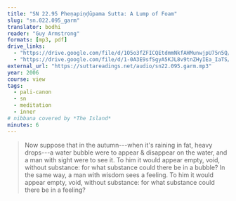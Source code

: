 ```yaml
---
title: "SN 22.95 Pheṇapiṇḍūpama Sutta: A Lump of Foam"
slug: "sn.022.095_garm"
translator: bodhi
reader: "Guy Armstrong"
formats: [mp3, pdf]
drive_links:
  - "https://drive.google.com/file/d/1O5o3fZFICQEtdmmNkfAHMunwjpU75n5Q/view?usp=drivesdk"
  - "https://drive.google.com/file/d/1-0A3E9sfSgyA5KJL8v9tnZHyIEa_IaTS/view?usp=drivesdk"
external_url: "https://suttareadings.net/audio/sn22.095.garm.mp3"
year: 2006
course: view
tags:
  - pali-canon
  - sn
  - meditation
  - inner
# nibbana covered by *The Island*
minutes: 6
---
```


> Now suppose that in the autumn---when it's raining in fat, heavy drops---a water bubble were to appear & disappear on the water, and a man with sight were to see it. To him it would appear empty, void, without substance: for what substance could there be in a bubble? In the same way, a man with wisdom sees a feeling. To him it would appear empty, void, without substance: for what substance could there be in a feeling?
